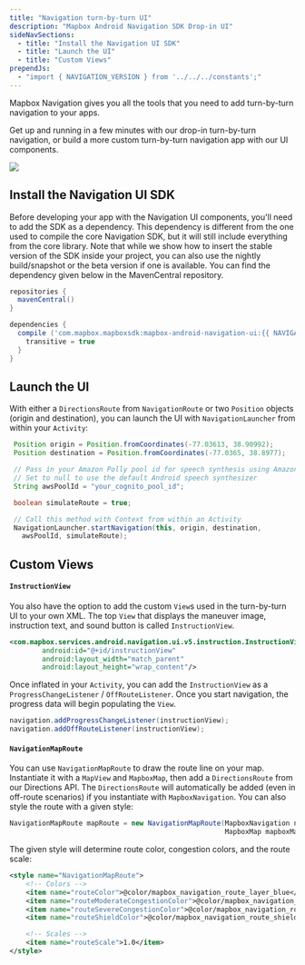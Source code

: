 ```yaml
---
title: "Navigation turn-by-turn UI"
description: "Mapbox Android Navigation SDK Drop-in UI"
sideNavSections:
  - title: "Install the Navigation UI SDK"
  - title: "Launch the UI"
  - title: "Custom Views"
prependJs:
  - "import { NAVIGATION_VERSION } from '../../../constants';"
---
```


Mapbox Navigation gives you all the tools that you need to add turn-by-turn navigation to your apps.

Get up and running in a few minutes with our drop-in turn-by-turn navigation, or build a more custom turn-by-turn navigation app with our UI components.

![](src/img/src/turn-by-turn.gif)

## Install the Navigation UI SDK

Before developing your app with the Navigation UI components, you'll need to add the SDK as a dependency.  This dependency is different from the one used to compile the core Navigation SDK, but it will still include everything from the core library. Note that while we show how to insert the stable version of the SDK inside your project, you can also use the nightly build/snapshot or the beta version if one is available. You can find the dependency given below in the MavenCentral repository.

```groovy
repositories {
  mavenCentral()
}

dependencies {
  compile ('com.mapbox.mapboxsdk:mapbox-android-navigation-ui:{{ NAVIGATION_VERSION }}') {
    transitive = true
  }
}
```

## Launch the UI

With either a `DirectionsRoute` from `NavigationRoute` or two `Position` objects (origin and destination), you can launch the UI with `NavigationLauncher` from within your `Activity`:

```java
 Position origin = Position.fromCoordinates(-77.03613, 38.90992);
 Position destination = Position.fromCoordinates(-77.0365, 38.8977);

 // Pass in your Amazon Polly pool id for speech synthesis using Amazon Polly
 // Set to null to use the default Android speech synthesizer
 String awsPoolId = "your_cognito_pool_id";

 boolean simulateRoute = true;

 // Call this method with Context from within an Activity
 NavigationLauncher.startNavigation(this, origin, destination,
   awsPoolId, simulateRoute);
```

## Custom Views

#### `InstructionView`

You also have the option to add the custom `View`s used in the turn-by-turn UI to your own XML.
The top `View` that displays the maneuver image, instruction text, and sound button is called `InstructionView`.

```xml
<com.mapbox.services.android.navigation.ui.v5.instruction.InstructionView
        android:id="@+id/instructionView"
        android:layout_width="match_parent"
        android:layout_height="wrap_content"/>
```

Once inflated in your `Activity`, you can add the `InstructionView` as a `ProgressChangeListener` / `OffRouteListener`.  Once you start navigation, the progress data will begin populating the `View`.

```java
navigation.addProgressChangeListener(instructionView);
navigation.addOffRouteListener(instructionView);
```

#### `NavigationMapRoute`

You can use `NavigationMapRoute` to draw the route line on your map.  Instantiate it with a
`MapView` and `MapboxMap`, then add a `DirectionsRoute` from our Directions API.  The `DirectionsRoute` will automatically be added (even in off-route scenarios) if you instantiate with `MapboxNavigation`.  You can also style the route with a given style:

```java
NavigationMapRoute mapRoute = new NavigationMapRoute(MapboxNavigation navigation, MapView mapView,
                                                     MapboxMap mapboxMap, int styleRes);

```

The given style will determine route color, congestion colors, and the route scale:

```xml
<style name="NavigationMapRoute">
    <!-- Colors -->
    <item name="routeColor">@color/mapbox_navigation_route_layer_blue</item>
    <item name="routeModerateCongestionColor">@color/mapbox_navigation_route_layer_congestion_yellow</item>
    <item name="routeSevereCongestionColor">@color/mapbox_navigation_route_layer_congestion_red</item>
    <item name="routeShieldColor">@color/mapbox_navigation_route_shield_layer_color</item>

    <!-- Scales -->
    <item name="routeScale">1.0</item>
</style>
```
